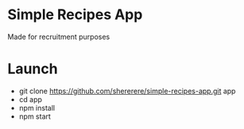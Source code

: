 # Simple Recipes App
Made for recruitment purposes

# Launch
- git clone https://github.com/shererere/simple-recipes-app.git app
- cd app
- npm install
- npm start
